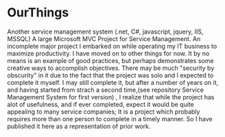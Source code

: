 OurThings
=========

Another service management system (.net, C#, javascript, jquery, IIS, MSSQL) 
A large Microsoft MVC Project for Service Management. An incomplete major project I embarked on while operating my IT business to maximize productivity. I have moved on to other things for now. It by no means is an example of good practices, but perhaps demonstrates some creative ways to accomplish objectives. There may be much "security by obscurity" in it due to the fact that the project was solo and I expected to complete it myself. I may still complete it, but after a number of years on it, and having started from strach a second time,(see repository Service Management System for first version) , I realize that while the project has alot of usefulness, and if ever completed, expect it would be quite appealing to many service companies; It is a project which probably requires more than one person to complete in a timely manner. So I have published it here as a representation of prior work.
